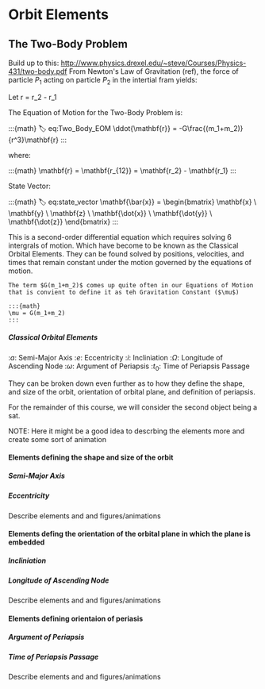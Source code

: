 # Orbit Elements


## The Two-Body Problem

Build up to this:
http://www.physics.drexel.edu/~steve/Courses/Physics-431/two-body.pdf
From Newton's Law of Gravitation (ref), the force of particle $P_1$ acting on particle $P_2$ in the intertial fram yields: 

Let r = r_2 - r_1

The Equation of Motion for the Two-Body Problem is:

:::{math}
:label: eq:Two_Body_EOM
\ddot{\mathbf{r}} = -G\frac{(m_1+m_2)}{r^3}\mathbf{r}
:::

where:

<!-- :::{math}
M = m_1 + m_2
::: -->

:::{math}
\mathbf{r} = \mathbf{r_{12}} = \mathbf{r_2} - \mathbf{r_1}
:::

State Vector:

:::{math}
:label: eq:state_vector
\mathbf{\bar{x}} = \begin{bmatrix} 
    \mathbf{x} \\ \mathbf{y} \\ \mathbf{z} \\
    \mathbf{\dot{x}} \\ \mathbf{\dot{y}} \\ \mathbf{\dot{z}}
\end{bmatrix}
:::

This is a second-order differential equation which requires solving 6 intergrals of motion. Which have become to be known as the Classical Orbital Elements. They can be found solved by positions, velocities, and times that remain constant under the motion governed by the equations of motion.


```{note}
The term $G(m_1+m_2)$ comes up quite often in our Equations of Motion that is convient to define it as teh Gravitation Constant ($\mu$)

:::{math}
\mu = G(m_1+m_2)
:::
```

##### Classical Orbital Elements

:$a$: Semi-Major Axis
:$e$: Eccentricity
:$i$: Incliniation
:$\Omega$: Longitude of Ascending Node
:$\omega$: Argument of Periapsis
:$t_0$: Time of Periapsis Passage

They can be broken down even further as to how they define the shape, and size of the orbit, orientation of orbital plane, and definition of periapsis. 



For the remainder of this course, we will consider the second object being a sat. 


NOTE: Here it might be a good idea to descrbing the elements more and create some sort of animation

#### Elements defining the shape and size of the orbit
##### Semi-Major Axis
##### Eccentricity

Describe elements and and figures/animations

#### Elements defing the orientation of the orbital plane in which the plane is embedded
##### Incliniation
##### Longitude of Ascending Node

Describe elements and and figures/animations

#### Elements defining orientaion of periasis
##### Argument of Periapsis
##### Time of Periapsis Passage

Describe elements and and figures/animations
